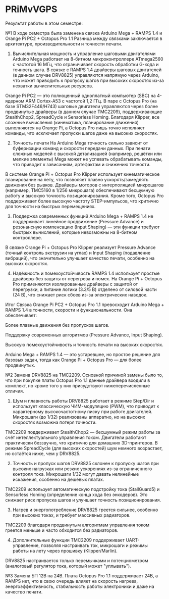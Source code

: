 # PRiMvVGPS

Результат работы в этом семестре:

№1  В ходе семестра была заменена связка Arduino Mega + RAMPS 1.4 и Orange Pi PC2 + Octopus Pro 1.1 Разница между связками заключается в архитектуре, производительности и точности печати.

1. Вычислительная мощность и управление шаговыми двигателями
Arduino Mega работает на 8-битном микроконтроллере ATmega2560 с частотой 16 МГц, что ограничивает скорость обработки G-кода и точность шага. В связке с RAMPS 1.4 драйверы шаговых двигателей (в данном случае DRV8825) управляются напрямую через Arduino, что может приводить к пропуску шагов при высоких скоростях из-за нехватки вычислительных ресурсов.

Orange Pi PC2 — это полноценный одноплатный компьютер (SBC) на 4-ядерном ARM Cortex-A53 с частотой 1,2 ГГц. В паре с Octopus Pro (на базе STM32F446/H743) шаговые двигатели управляются через более продвинутые драйверы (в данном случае TMC2209), поддерживающие StealthChop2, SpreadCycle и Sensorless Homing. Благодаря Klipper, все сложные вычисления (кинематика, планирование движения) выполняются на Orange Pi, а Octopus Pro лишь точно исполняет команды, что исключает пропуски шагов даже на высоких скоростях.

2. Точность печати
На Arduino Mega точность сильно зависит от буферизации команд и скорости передачи данных. При печати сложных моделей с высокой детализацией (например, решётки или мелкие элементы) Mega может не успевать обрабатывать команды, что приводит к зависаниям, артефактам и снижению точности.

В системе Orange Pi + Octopus Pro Klipper использует кинематическое планирование на лету, что позволяет плавно ускорять/замедлять движения без рывков. Драйверы моторов с интерполяцией микрошагов (например, TMC5160 в 1/256 микрошага) обеспечивают бесшумную работу и высокую точность позиционирования. Кроме того, Octopus Pro поддерживает более высокую частоту STEP-импульсов, что критично для точности на быстрых перемещениях.

3. Поддержка современных функций
Arduino Mega + RAMPS 1.4 не поддерживает линейное продвижение (Pressure Advance) и резонансную компенсацию (Input Shaping) — эти функции требуют быстрых вычислений, которые невозможны на 8-битном контроллере.

В связке Orange Pi + Octopus Pro Klipper реализует Pressure Advance (точный контроль экструзии на углах) и Input Shaping (подавление вибраций), что значительно улучшает качество печати, особенно на высоких скоростях.

4. Надёжность и помехоустойчивость
RAMPS 1.4 использует простые драйверы без защиты от перегрева и помех. На Orange Pi + Octopus Pro применяются изолированные драйверы с защитой от перегрузки, а питание логики (3.3/5 В) отделено от силовой части (24 В), что снижает риск сбоев из-за электрических наводок.

Итог
Связка Orange Pi PC2 + Octopus Pro 1.1 превосходит Arduino Mega + RAMPS 1.4 в точности, скорости и функциональности. Она обеспечивает:

Более плавные движения без пропусков шагов.

Поддержку современных алгоритмов (Pressure Advance, Input Shaping).

Высокую помехоустойчивость и точность печати на высоких скоростях.

Arduino Mega + RAMPS 1.4 — это устаревшее, но простое решение для базовых задач, тогда как Orange Pi + Octopus Pro — для более продвинутых.

№2  Замена DRV8825 на TMC2209. Основной причиной замены было то, что при покупке платы Octopus Pro 1.1 данные драйвера входили в комплект, но кроме того у них присудствуют нижеперечисленные отличия.

1. Шум и плавность работы
DRV8825 работает в режиме Step/Dir и использует классическую ЧИМ-модуляцию (PWM), что приводит к характерному высокочастотному писку при работе двигателей. Микрошаги (до 1/32) реализованы аппаратно, но на высоких скоростях возможна потеря точности.

TMC2209 поддерживает StealthChop2 — бесшумный режим работы за счёт интеллектуального управления током. Двигатели работают практически беззвучно, что критично для домашних 3D-принтеров. В режиме SpreadCycle (для высоких скоростей) шум немного возрастает, но остаётся ниже, чем у DRV8825.

2. Точность и пропуск шагов
DRV8825 склонен к пропуску шагов при высоких нагрузках или резких ускорениях из-за ограниченного контроля тока. Микрошаги 1/32 могут давать нелинейные искажения, особенно на дешёвых платах.

TMC2209 использует автоматическую подстройку тока (StallGuard5) и Sensorless Homing (определение конца хода без энкодеров). Это снижает риск пропуска шагов и улучшает точность позиционирования.

3. Нагрев и энергопотребление
DRV8825 греется сильнее, особенно при высоких токах, и требует массивных радиаторов.

TMC2209 благодаря продвинутым алгоритмам управления током греется меньше и часто обходится без радиаторов.

4. Дополнительные функции
TMC2209 поддерживает UART-управление, позволяя настраивать ток, микрошаги и режимы работы на лету через прошивку (Klipper/Marlin).

DRV8825 настраивается только перемычками и потенциометром (аналоговый регулятор тока, который может "уплывать").

№3  Замена БП 12В на 24В. Плата Octopus Pro 1.1 поддерживает 24В, а RAMPS нет, что в свою очередь влияет на скорость нагрева, энергоэффективность, стабильность работы электроники и даже на качество печати.
